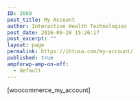 ```yaml
---
ID: 2660
post_title: My Account
author: Interactive Health Technologies
post_date: 2016-09-28 15:26:17
post_excerpt: ""
layout: page
permalink: https://ihtusa.com/my-account/
published: true
ampforwp-amp-on-off:
  - default
---
```

[woocommerce_my_account]